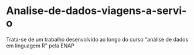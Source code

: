 # Analise-de-dados-viagens-a-servi-o
Trata-se de um trabalho desenvolvido ao longo do curso "análise de dados em linguagem R" pela ENAP
